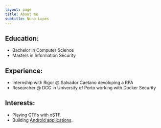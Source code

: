 ```yaml
---
layout: page
title: About me
subtitle: Nuno Lopes
---
```


## Education:
  - Bachelor in Computer Science
  - Masters in Information Security

## Experience:
  - Internship with Rigor @ Salvador Caetano devoloping a RPA
  - Researcher @ DCC in University of Porto working with Docker Security
  
## Interests:
  -  Playing CTFs with [xSTF](https://ctftime.org/team/15341).
  -  Building [Android applications](https://play.google.com/store/apps/developer?id=TEDStudios).
